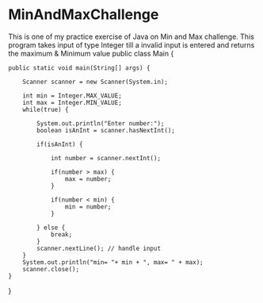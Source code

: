 # MinAndMaxChallenge
This is one of my practice exercise of Java on Min and Max challenge. This program takes input of type Integer till a invalid input is entered and returns the maximum &amp; Minimum value
public class Main {

    public static void main(String[] args) {

        Scanner scanner = new Scanner(System.in);

        int min = Integer.MAX_VALUE;
        int max = Integer.MIN_VALUE;
        while(true) {

            System.out.println("Enter number:");
            boolean isAnInt = scanner.hasNextInt();

            if(isAnInt) {

                int number = scanner.nextInt();

                if(number > max) {
                    max = number;
                }

                if(number < min) {
                    min = number;
                }

            } else {
                break;
            }
            scanner.nextLine(); // handle input
        }
        System.out.println("min= "+ min + ", max= " + max);
        scanner.close();
    }
}
